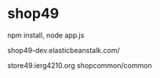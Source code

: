 # shop49
npm install,
node app.js

shop49-dev.elasticbeanstalk.com/

store49.ierg4210.org
shopcommon/common
